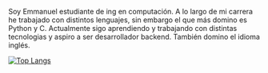 Soy Emmanuel estudiante de ing en computación.
A lo largo de mi carrera he trabajado con distintos lenguajes, sin embargo el que más domino es Python y C.
Actualmente sigo aprendiendo y trabajando con distintas tecnologias y aspiro a ser desarrollador backend.
También domino el idioma inglés.

[![Top Langs](https://github-readme-stats.vercel.app/api/top-langs/?username=Trexpapu&theme=transparent)](https://github.com/anuraghazra/github-readme-stats)
